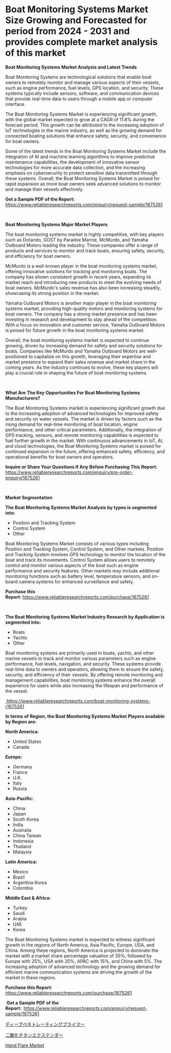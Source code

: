 <p><h1>Boat Monitoring Systems Market Size Growing and Forecasted for period from 2024 - 2031 and provides complete market analysis of this market</h1></p><p><strong>Boat Monitoring Systems Market Analysis and Latest Trends</strong></p>
<p><p>Boat Monitoring Systems are technological solutions that enable boat owners to remotely monitor and manage various aspects of their vessels, such as engine performance, fuel levels, GPS location, and security. These systems typically include sensors, software, and communication devices that provide real-time data to users through a mobile app or computer interface.</p><p>The Boat Monitoring Systems Market is experiencing significant growth, with the global market expected to grow at a CAGR of 11.8% during the forecast period. This growth can be attributed to the increasing adoption of IoT technologies in the marine industry, as well as the growing demand for connected boating solutions that enhance safety, security, and convenience for boat owners.</p><p>Some of the latest trends in the Boat Monitoring Systems Market include the integration of AI and machine learning algorithms to improve predictive maintenance capabilities, the development of innovative sensor technologies for more accurate data collection, and the increasing emphasis on cybersecurity to protect sensitive data transmitted through these systems. Overall, the Boat Monitoring Systems Market is poised for rapid expansion as more boat owners seek advanced solutions to monitor and manage their vessels effectively.</p></p>
<p><strong>Get a Sample PDF of the Report:&nbsp;</strong> <a href="https://www.reliableresearchreports.com/enquiry/request-sample/1675261">https://www.reliableresearchreports.com/enquiry/request-sample/1675261</a></p>
<p>&nbsp;</p>
<p><strong>Boat Monitoring Systems Major Market Players</strong></p>
<p><p>The boat monitoring systems market is highly competitive, with key players such as Dotando, GOST by Paradox Marine, McMurdo, and Yamaha Outboard Motors leading the industry. These companies offer a range of products and services to monitor and track boats, ensuring safety, security, and efficiency for boat owners.</p><p>McMurdo is a well-known player in the boat monitoring systems market, offering innovative solutions for tracking and monitoring boats. The company has shown consistent growth in recent years, expanding its market reach and introducing new products to meet the evolving needs of boat owners. McMurdo's sales revenue has also been increasing steadily, showcasing its strong position in the market.</p><p>Yamaha Outboard Motors is another major player in the boat monitoring systems market, providing high-quality motors and monitoring systems for boat owners. The company has a strong market presence and has been investing in research and development to stay ahead of the competition. With a focus on innovation and customer service, Yamaha Outboard Motors is poised for future growth in the boat monitoring systems market.</p><p>Overall, the boat monitoring systems market is expected to continue growing, driven by increasing demand for safety and security solutions for boats. Companies like McMurdo and Yamaha Outboard Motors are well-positioned to capitalize on this growth, leveraging their expertise and market presence to expand their sales revenue and market share in the coming years. As the industry continues to evolve, these key players will play a crucial role in shaping the future of boat monitoring systems.</p></p>
<p>&nbsp;</p>
<p><strong>What Are The Key Opportunities For Boat Monitoring Systems Manufacturers?</strong></p>
<p><p>The Boat Monitoring Systems market is experiencing significant growth due to the increasing adoption of advanced technologies for improved safety and security on water vessels. The market is driven by factors such as the rising demand for real-time monitoring of boat location, engine performance, and other critical parameters. Additionally, the integration of GPS tracking, sensors, and remote monitoring capabilities is expected to fuel further growth in the market. With continuous advancements in IoT, AI, and cloud technologies, the Boat Monitoring Systems market is poised for continued expansion in the future, offering enhanced safety, efficiency, and operational benefits for boat owners and operators.</p></p>
<p><strong>Inquire or Share Your Questions If Any Before Purchasing This Report:</strong> <a href="https://www.reliableresearchreports.com/enquiry/pre-order-enquiry/1675261">https://www.reliableresearchreports.com/enquiry/pre-order-enquiry/1675261</a></p>
<p>&nbsp;</p>
<p><strong>Market Segmentation</strong></p>
<p><strong>The Boat Monitoring Systems Market Analysis by types is segmented into:</strong></p>
<p><ul><li>Position and Tracking System</li><li>Control System</li><li>Other</li></ul></p>
<p><p>Boat Monitoring Systems Market consists of various types including Position and Tracking System, Control System, and Other markets. Position and Tracking System involves GPS technology to monitor the location of the boat and track its movements. Control System allows users to remotely control and monitor various aspects of the boat such as engine performance and security features. Other markets may include additional monitoring functions such as battery level, temperature sensors, and on-board camera systems for enhanced surveillance and safety.</p></p>
<p><strong>Purchase this Report:&nbsp;</strong><a href="https://www.reliableresearchreports.com/purchase/1675261">https://www.reliableresearchreports.com/purchase/1675261</a></p>
<p>&nbsp;</p>
<p><strong>The Boat Monitoring Systems Market Industry Research by Application is segmented into:</strong></p>
<p><ul><li>Boats</li><li>Yachts</li><li>Other</li></ul></p>
<p><p>Boat monitoring systems are primarily used in boats, yachts, and other marine vessels to track and monitor various parameters such as engine performance, fuel levels, navigation, and security. These systems provide real-time data to owners and operators, allowing them to ensure the safety, security, and efficiency of their vessels. By offering remote monitoring and management capabilities, boat monitoring systems enhance the overall experience for users while also increasing the lifespan and performance of the vessel.</p></p>
<p><a href="https://www.reliableresearchreports.com/boat-monitoring-systems-r1675261">&nbsp;https://www.reliableresearchreports.com/boat-monitoring-systems-r1675261</a></p>
<p><strong>In terms of Region, the Boat Monitoring Systems Market Players available by Region are:</strong></p>
<p>
    <p> <strong> North America: </strong>
        <ul>
            <li>United States</li>
            <li>Canada</li>
        </ul>
        </p> 
    <p> <strong> Europe: </strong>
        <ul>
            <li>Germany</li>
            <li>France</li>
            <li>U.K.</li>
            <li>Italy</li>
            <li>Russia</li>
        </ul>
        </p> 
    <p> <strong> Asia-Pacific: </strong>
        <ul>
            <li>China</li>
            <li>Japan</li>
            <li>South Korea</li>
            <li>India</li>
            <li>Australia</li>
            <li>China Taiwan</li>
            <li>Indonesia</li>
            <li>Thailand</li>
            <li>Malaysia</li>
        </ul>
        </p> 
    <p> <strong> Latin America: </strong>
        <ul>
            <li>Mexico</li>
            <li>Brazil</li>
            <li>Argentina Korea</li>
            <li>Colombia</li>
        </ul>
        </p> 
    <p> <strong> Middle East & Africa: </strong>
        <ul>
            <li>Turkey</li>
            <li>Saudi</li>
            <li>Arabia</li>
            <li>UAE</li>
            <li>Korea</li>
        </ul>
    </p>
    </p>
<p><p>The Boat Monitoring Systems market is expected to witness significant growth in the regions of North America, Asia Pacific, Europe, USA, and China. Among these regions, North America is projected to dominate the market with a market share percentage valuation of 35%, followed by Europe with 25%, USA with 20%, APAC with 15%, and China with 5%. The increasing adoption of advanced technology and the growing demand for efficient marine communication systems are driving the growth of the market in these regions.</p></p>
<p><strong>Purchase this Report: </strong><a href="https://www.reliableresearchreports.com/purchase/1675261">https://www.reliableresearchreports.com/purchase/1675261</a></p>
<p>&nbsp;<strong>Get a Sample PDF of the Report:&nbsp;&nbsp;</strong><a href="https://www.reliableresearchreports.com/enquiry/request-sample/1675261">https://www.reliableresearchreports.com/enquiry/request-sample/1675261</a></p>
<p><strong></strong></p>
<p><p><a href="https://github.com/KaydenJohns1964/Market-Research-Report-List-1/blob/main/238962729632.md">ディープペネトレーティングプライマー</a></p><p><a href="https://github.com/marbadji/Market-Research-Report-List-1/blob/main/174232429631.md">二酸化チタンエクステンダー</a></p><p><a href="https://github.com/mancsybtousav/Market-Research-Report-List-2/blob/main/hand-flare-market.md">Hand Flare Market</a></p></p>